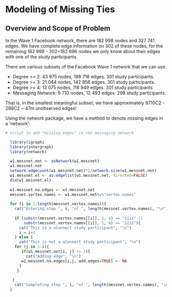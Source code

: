 # Modeling of Missing Ties

## Overview and Scope of Problem
  In the Wave 1 Facebook network, there are 182 998 nodes and 327 741 edges. We have complete edge information on 302 of    these nodes, for the remaining 182 998 - 302=182 696 nodes we only know about their edges with one of the study participants. 
  
There are various subsets of the Facebook Wave 1 network that we can use. 
 * Degree >= 2: 43 975 nodes, 188 718 edges. 301 study participants. 
 * Degree >= 3: 21 044 nodes, 142 856 edges. 301 study participants.
 * Degree >= 4: 13 075 nodes, 118 949 edges. 301 study participants
 * Messaging Network: 9 710 nodes, 12 493 edges. 298 study participants. 

That is, in the smallest meaningful subset, we have approximately 9710C2 - 298C2 ~ 47m unobserved edges!

Using the network package, we have a method to denote missing edges in a 'network':
 
 ```r
 # script to add "missing edges" in the messaging network
 
   library(igraph)
   library(intergraph)
   library(network)
   
   w1.messnet.net <- asNetwork(w1.messnet)
   w1.messnet.net
   network.edgecount(w1.messnet.net)*2/network.size(w1.messnet.net)
   w1.messnet.el <- as.edgelist(w1.messnet.net, directed=FALSE)
   dim(w1.messnet.el)
   
   w1.messnet.na.edges <- w1.messnet.net
   messnet.vertex.names <- w1.messnet.net%v%"vertex.names"
   
   for (i in 1:length(messnet.vertex.names)){
     cat("Entering step ", i, "of ", length(messnet.vertex.names), "\n")
     
     if (substr(messnet.vertex.names[[i]], 1, 4) == "1111" || 
         substr(messnet.vertex.names[[i]], 1, 4) == "2222"){
       cat("This is a uConnect study participant", "\n")
       i = i+1
     } else {
       cat("This is not a uConnect study participant", "\n")
     for (j in 1:i){
        if(w1.messnet.net[i, j] != 1){
          cat("Adding edge", "\n")
        w1.messnet.na.edges[i,j, add.edges=TRUE] <- NA   
       }
      }
       
    }
     cat("Completing step ", i, "of ", length(messnet.vertex.names), "\n\n")  
   }
 
 ```
